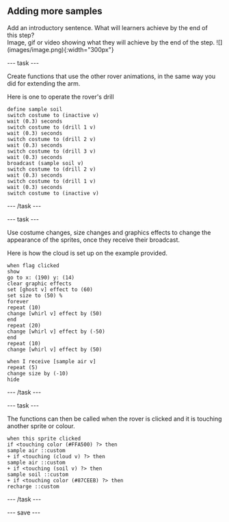 ## Adding more samples

<div style="display: flex; flex-wrap: wrap">
<div style="flex-basis: 200px; flex-grow: 1; margin-right: 15px;">
Add an introductory sentence. What will learners achieve by the end of this step?
</div>
<div>
Image, gif or video showing what they will achieve by the end of the step. ![](images/image.png){:width="300px"}
</div>
</div>

--- task ---

Create functions that use the other rover animations, in the same way you did for extending the arm.

Here is one to operate the rover's drill

```blocks3
define sample soil
switch costume to (inactive v)
wait (0.3) seconds
switch costume to (drill 1 v)
wait (0.3) seconds
switch costume to (drill 2 v)
wait (0.3) seconds
switch costume to (drill 3 v)
wait (0.3) seconds
broadcast (sample soil v)
switch costume to (drill 2 v)
wait (0.3) seconds
switch costume to (drill 1 v)
wait (0.3) seconds
switch costume to (inactive v)
```

--- /task ---

--- task ---

Use costume changes, size changes and graphics effects to change the appearance of the sprites, once they receive their broadcast.

Here is how the cloud is set up on the example provided.

```blocks3
when flag clicked
show
go to x: (190) y: (14)
clear graphic effects
set [ghost v] effect to (60)
set size to (50) %
forever
repeat (10)
change [whirl v] effect by (50)
end
repeat (20)
change [whirl v] effect by (-50)
end
repeat (10)
change [whirl v] effect by (50)

when I receive [sample air v]
repeat (5)
change size by (-10)
hide
```
--- /task ---

--- task ---

The functions can then be called when the rover is clicked and it is touching another sprite or colour.

```blocks3
when this sprite clicked
if <touching color (#FFA500) ?> then
sample air ::custom
+ if <touching (cloud v) ?> then
sample air ::custom
+ if <touching (soil v) ?> then
sample soil ::custom
+ if <touching color (#87CEEB) ?> then
recharge ::custom
```

--- /task ---

--- save ---

